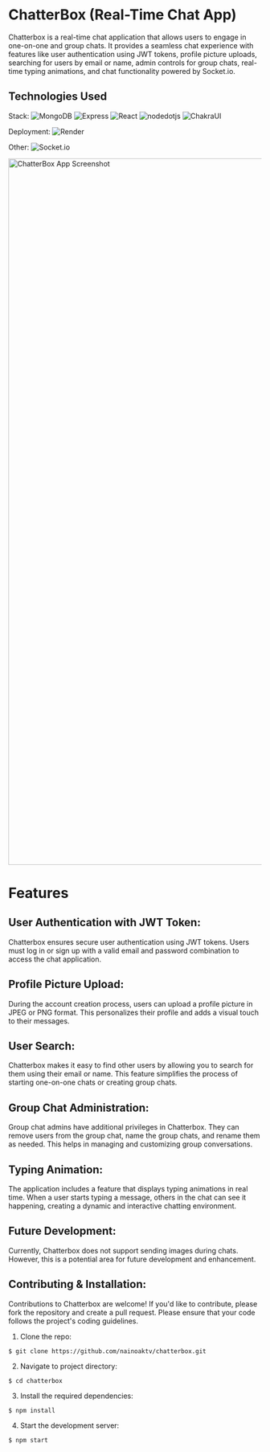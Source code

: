 # ChatterBox (Real-Time Chat App)

Chatterbox is a real-time chat application that allows users to engage in one-on-one and group chats. It provides a seamless chat experience with features like user authentication using JWT tokens, profile picture uploads, searching for users by email or name, admin controls for group chats, real-time typing animations, and chat functionality powered by Socket.io.

## Technologies Used
Stack:
![MongoDB](https://img.shields.io/badge/MongoDB-47A248?style=for-the-badge&logo=mongodb&logoColor=white&style=for-the-badge)
![Express](https://img.shields.io/badge/Express.js-000000?style=for-the-badge&logo=express&logoColor=white&style=for-the-badge)
![React](https://img.shields.io/badge/React-20232A?style=for-the-badge&logo=react&logoColor=61DAFB&style=for-the-badge)
![nodedotjs](https://img.shields.io/badge/Node.js-339933?style=for-the-badge&logo=nodedotjs&logoColor=white&style=for-the-badge)
![ChakraUI](https://img.shields.io/badge/ChakraUI-chakraui?logo=chakraui&labelColor=white&color=teal)

Deployment:
![Render](https://img.shields.io/badge/Render-render?logo=render&logoColor=%2346E3B7&labelColor=grey&color=grey)

Other:
![Socket.io](https://img.shields.io/badge/Socket.io-socketdotio?logo=socketdotio&logoColor=%23010101&labelColor=white&color=black)

<img width="1406" alt="ChatterBox App Screenshot" src="https://github.com/nainoaktv/chatterbox/assets/105531873/df0e8e39-5638-4eab-be91-27cc5c3253e6">

# Features

## User Authentication with JWT Token:

Chatterbox ensures secure user authentication using JWT tokens. Users must log in or sign up with a valid email and password combination to access the chat application.

## Profile Picture Upload:

During the account creation process, users can upload a profile picture in JPEG or PNG format. This personalizes their profile and adds a visual touch to their messages.

## User Search:

Chatterbox makes it easy to find other users by allowing you to search for them using their email or name. This feature simplifies the process of starting one-on-one chats or creating group chats.

## Group Chat Administration:

Group chat admins have additional privileges in Chatterbox. They can remove users from the group chat, name the group chats, and rename them as needed. This helps in managing and customizing group conversations.

## Typing Animation:

The application includes a feature that displays typing animations in real time. When a user starts typing a message, others in the chat can see it happening, creating a dynamic and interactive chatting environment.

## Future Development:

Currently, Chatterbox does not support sending images during chats. However, this is a potential area for future development and enhancement.

## Contributing & Installation:
Contributions to Chatterbox are welcome! If you'd like to contribute, please fork the repository and create a pull request. Please ensure that your code follows the project's coding guidelines.

1. Clone the repo:
```
$ git clone https://github.com/nainoaktv/chatterbox.git
```

2. Navigate to project directory:
```
$ cd chatterbox
```

3. Install the required dependencies:
```
$ npm install
```

4. Start the development server:
```
$ npm start
```
